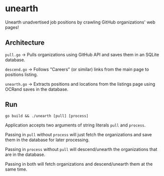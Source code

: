 # unearth

Unearth unadvertised job positions by crawling GitHub organizations' web pages!

## Architecture

`pull.go` -> Pulls organizations using GitHub API and saves them in an SQLite database.

`descend.go` -> Follows "Careers" (or similar) links from the main page to positions listing.

`unearth.go` -> Extracts positions and locations from the listings page using OCRand saves in the database.

## Run

`go build && ./unearth [pull] [process]`

Application accepts two arguments of string literals `pull` and `process`.

Passing in `pull` without `process` will just fetch the organizations and save them in the database for later processing.

Passing in `process` without `pull` will descend/unearth the organizations that are in the database.

Passing in both will fetch organizations and descend/unearth them at the same time.

